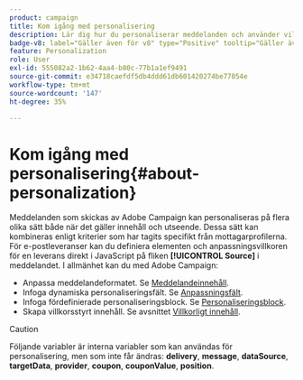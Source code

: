 ```yaml
---
product: campaign
title: Kom igång med personalisering
description: Lär dig hur du personaliserar meddelanden och använder villkorat innehåll i Campaign
badge-v8: label="Gäller även för v8" type="Positive" tooltip="Gäller även Campaign v8"
feature: Personalization
role: User
exl-id: 555082a2-1b62-4aa4-b80c-77b1a1ef9491
source-git-commit: e34718caefdf5db4ddd61db601420274be77054e
workflow-type: tm+mt
source-wordcount: '147'
ht-degree: 35%

---
```


# Kom igång med personalisering{#about-personalization}

Meddelanden som skickas av Adobe Campaign kan personaliseras på flera olika sätt både när det gäller innehåll och utseende. Dessa sätt kan kombineras enligt kriterier som har tagits specifikt från mottagarprofilerna. För e-postleveranser kan du definiera elementen och anpassningsvillkoren för en leverans direkt i JavaScript på fliken **[!UICONTROL Source]** i meddelandet. I allmänhet kan du med Adobe Campaign:

* Anpassa meddelandeformatet. Se [Meddelandeinnehåll](defining-the-email-content.md#message-content).
* Infoga dynamiska personaliseringsfält. Se [Anpassningsfält](personalization-fields.md).
* Infoga fördefinierade personaliseringsblock. Se [Personaliseringsblock](personalization-blocks.md).
* Skapa villkorsstyrt innehåll. Se avsnittet [Villkorligt innehåll](conditional-content.md).

>[!CAUTION]
>
>Följande variabler är interna variabler som kan användas för personalisering, men som inte får ändras: **delivery**, **message**, **dataSource**, **targetData**, **provider**, **coupon**, **couponValue**, **position**.
